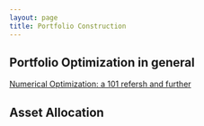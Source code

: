 ```yaml
---
layout: page
title: Portfolio Construction
---
```



## Portfolio Optimization in general

[Numerical Optimization: a 101 refersh and further](https://skybluerw.github.io/2023/02/28/convex-optimization-basic.html)


## Asset Allocation

